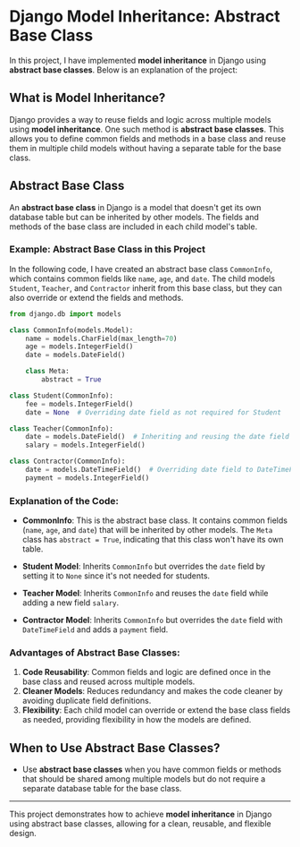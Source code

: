 
# Django Model Inheritance: Abstract Base Class

In this project, I have implemented **model inheritance** in Django using **abstract base classes**. Below is an explanation of the project:

## What is Model Inheritance?

Django provides a way to reuse fields and logic across multiple models using **model inheritance**. One such method is **abstract base classes**. This allows you to define common fields and methods in a base class and reuse them in multiple child models without having a separate table for the base class.

## Abstract Base Class

An **abstract base class** in Django is a model that doesn't get its own database table but can be inherited by other models. The fields and methods of the base class are included in each child model's table.

### Example: Abstract Base Class in this Project

In the following code, I have created an abstract base class `CommonInfo`, which contains common fields like `name`, `age`, and `date`. The child models `Student`, `Teacher`, and `Contractor` inherit from this base class, but they can also override or extend the fields and methods.

```python
from django.db import models

class CommonInfo(models.Model):
    name = models.CharField(max_length=70)
    age = models.IntegerField()
    date = models.DateField()

    class Meta:
        abstract = True

class Student(CommonInfo):
    fee = models.IntegerField()
    date = None  # Overriding date field as not required for Student

class Teacher(CommonInfo):
    date = models.DateField()  # Inheriting and reusing the date field
    salary = models.IntegerField()

class Contractor(CommonInfo):
    date = models.DateTimeField()  # Overriding date field to DateTimeField
    payment = models.IntegerField()
```

### Explanation of the Code:

- **CommonInfo**: This is the abstract base class. It contains common fields (`name`, `age`, and `date`) that will be inherited by other models. The `Meta` class has `abstract = True`, indicating that this class won't have its own table.
  
- **Student Model**: Inherits `CommonInfo` but overrides the `date` field by setting it to `None` since it's not needed for students.
  
- **Teacher Model**: Inherits `CommonInfo` and reuses the `date` field while adding a new field `salary`.

- **Contractor Model**: Inherits `CommonInfo` but overrides the `date` field with `DateTimeField` and adds a `payment` field.

### Advantages of Abstract Base Classes:

1. **Code Reusability**: Common fields and logic are defined once in the base class and reused across multiple models.
2. **Cleaner Models**: Reduces redundancy and makes the code cleaner by avoiding duplicate field definitions.
3. **Flexibility**: Each child model can override or extend the base class fields as needed, providing flexibility in how the models are defined.

## When to Use Abstract Base Classes?

- Use **abstract base classes** when you have common fields or methods that should be shared among multiple models but do not require a separate database table for the base class.

---

This project demonstrates how to achieve **model inheritance** in Django using abstract base classes, allowing for a clean, reusable, and flexible design.
